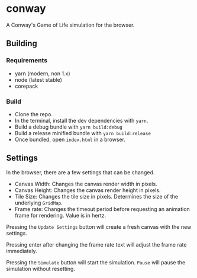 # conway

A Conway's Game of Life simulation for the browser.

## Building

### Requirements

- yarn (modern, non 1.x)
- node (latest stable)
- corepack

### Build

- Clone the repo.
- In the terminal, install the dev dependencies with `yarn`.
- Build a debug bundle with `yarn build:debug`
- Build a release minified bundle with `yarn build:release`
- Once bundled, open `index.html` in a browser.

## Settings

In the browser, there are a few settings that can be changed.

- Canvas Width: Changes the canvas render width in pixels.
- Canvas Height: Changes the canvas render height in pixels.
- Tile Size: Changes the tile size in pixels. Determines the size of the underlying `GridMap`.
- Frame rate: Changes the timeout period before requesting an animation frame for rendering. Value is in hertz.

Pressing the `Update Settings` button will create a fresh canvas with the new settings.

Pressing enter after changing the frame rate text will adjust the frame rate immediately.

Pressing the `Simulate` button will start the simulation. `Pause` will pause the simulation without resetting.
